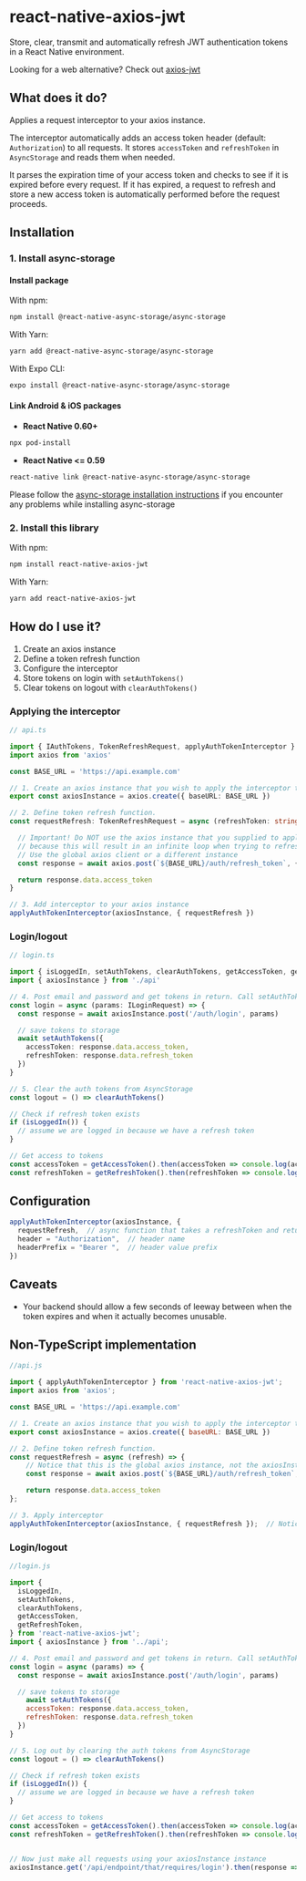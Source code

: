 # react-native-axios-jwt

Store, clear, transmit and automatically refresh JWT authentication tokens in a React Native environment.

Looking for a web alternative? Check out [axios-jwt](https://github.com/jetbridge/axios-jwt)

## What does it do?

Applies a request interceptor to your axios instance.

The interceptor automatically adds an access token header (default: `Authorization`) to all requests.
It stores `accessToken` and `refreshToken` in `AsyncStorage` and reads them when needed.

It parses the expiration time of your access token and checks to see if it is expired before every request. If it has expired, a request to
refresh and store a new access token is automatically performed before the request proceeds.

## Installation

### 1. Install async-storage

#### Install package

With npm:

```bash
npm install @react-native-async-storage/async-storage
```

With Yarn:

```bash
yarn add @react-native-async-storage/async-storage
```

With Expo CLI:

```bash
expo install @react-native-async-storage/async-storage
```

#### Link Android & iOS packages

- **React Native 0.60+**

```bash
npx pod-install
```

- **React Native <= 0.59**

```bash
react-native link @react-native-async-storage/async-storage
```

Please follow the [async-storage installation instructions](https://react-native-async-storage.github.io/async-storage/docs/install/) if you encounter any problems while installing async-storage

### 2. Install this library

With npm:

```bash
npm install react-native-axios-jwt
```

With Yarn:

```bash
yarn add react-native-axios-jwt
```

## How do I use it?

1. Create an axios instance
2. Define a token refresh function
3. Configure the interceptor
4. Store tokens on login with `setAuthTokens()`
5. Clear tokens on logout with `clearAuthTokens()`

### Applying the interceptor

```typescript
// api.ts

import { IAuthTokens, TokenRefreshRequest, applyAuthTokenInterceptor } from 'axios-jwt'
import axios from 'axios'

const BASE_URL = 'https://api.example.com'

// 1. Create an axios instance that you wish to apply the interceptor to
export const axiosInstance = axios.create({ baseURL: BASE_URL })

// 2. Define token refresh function.
const requestRefresh: TokenRefreshRequest = async (refreshToken: string): Promise<string> => {

  // Important! Do NOT use the axios instance that you supplied to applyAuthTokenInterceptor (in our case 'axiosInstance')
  // because this will result in an infinite loop when trying to refresh the token.
  // Use the global axios client or a different instance
  const response = await axios.post(`${BASE_URL}/auth/refresh_token`, { token: refreshToken })

  return response.data.access_token
}

// 3. Add interceptor to your axios instance
applyAuthTokenInterceptor(axiosInstance, { requestRefresh })
```

### Login/logout

```typescript
// login.ts

import { isLoggedIn, setAuthTokens, clearAuthTokens, getAccessToken, getRefreshToken } from 'axios-jwt'
import { axiosInstance } from './api'

// 4. Post email and password and get tokens in return. Call setAuthTokens with the result.
const login = async (params: ILoginRequest) => {
  const response = await axiosInstance.post('/auth/login', params)

  // save tokens to storage
  await setAuthTokens({
    accessToken: response.data.access_token,
    refreshToken: response.data.refresh_token
  })
}

// 5. Clear the auth tokens from AsyncStorage
const logout = () => clearAuthTokens()

// Check if refresh token exists
if (isLoggedIn()) {
  // assume we are logged in because we have a refresh token
}

// Get access to tokens
const accessToken = getAccessToken().then(accessToken => console.log(accessToken))
const refreshToken = getRefreshToken().then(refreshToken => console.log(refreshToken))
```

## Configuration

```typescript
applyAuthTokenInterceptor(axiosInstance, {
  requestRefresh,  // async function that takes a refreshToken and returns a promise the resolves in a fresh accessToken
  header = "Authorization",  // header name
  headerPrefix = "Bearer ",  // header value prefix
})
```

## Caveats

- Your backend should allow a few seconds of leeway between when the token expires and when it actually becomes unusable.

## Non-TypeScript implementation

```javascript
//api.js

import { applyAuthTokenInterceptor } from 'react-native-axios-jwt';
import axios from 'axios';

const BASE_URL = 'https://api.example.com'

// 1. Create an axios instance that you wish to apply the interceptor to
export const axiosInstance = axios.create({ baseURL: BASE_URL })

// 2. Define token refresh function.
const requestRefresh = async (refresh) => {
    // Notice that this is the global axios instance, not the axiosInstance!
    const response = await axios.post(`${BASE_URL}/auth/refresh_token`, { refresh })

    return response.data.access_token
};

// 3. Apply interceptor
applyAuthTokenInterceptor(axiosInstance, { requestRefresh });  // Notice that this uses the axiosInstance instance.
```
### Login/logout

```javascript
//login.js

import {
  isLoggedIn,
  setAuthTokens,
  clearAuthTokens,
  getAccessToken,
  getRefreshToken,
} from 'react-native-axios-jwt';
import { axiosInstance } from '../api';

// 4. Post email and password and get tokens in return. Call setAuthTokens with the result.
const login = async (params) => {
  const response = await axiosInstance.post('/auth/login', params)

  // save tokens to storage
    await setAuthTokens({
    accessToken: response.data.access_token,
    refreshToken: response.data.refresh_token
  })
}

// 5. Log out by clearing the auth tokens from AsyncStorage
const logout = () => clearAuthTokens()

// Check if refresh token exists
if (isLoggedIn()) {
  // assume we are logged in because we have a refresh token
}

// Get access to tokens
const accessToken = getAccessToken().then(accessToken => console.log(accessToken))
const refreshToken = getRefreshToken().then(refreshToken => console.log(refreshToken))


// Now just make all requests using your axiosInstance instance
axiosInstance.get('/api/endpoint/that/requires/login').then(response => { })

```
